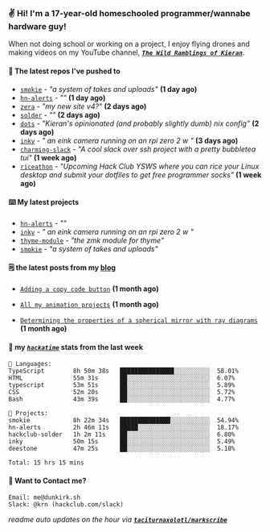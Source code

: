 ### ✌️ Hi! I'm a 17-year-old homeschooled programmer/wannabe hardware guy!

When not doing school or working on a project, I enjoy flying drones and making videos on my YouTube channel, [**_`The Wild Ramblings of Kieran`_**](https://youtube.com/@kieran.rambles).

#### 👷 The latest repos I've pushed to

- [`smokie`](https://github.com/taciturnaxolotl/smokie) - _"a system of takes and uploads"_ **(1 day ago)**
- [`hn-alerts`](https://github.com/taciturnaxolotl/hn-alerts) - _""_ **(1 day ago)**
- [`zera`](https://github.com/taciturnaxolotl/zera) - _"my new site v4?"_ **(2 days ago)**
- [`solder`](https://github.com/hackclub/solder) - _""_ **(2 days ago)**
- [`dots`](https://github.com/taciturnaxolotl/dots) - _"Kieran's opinionated (and probably slightly dumb) nix config"_ **(2 days ago)**
- [`inky`](https://github.com/taciturnaxolotl/inky) - _" an eink camera running on an rpi zero 2 w "_ **(3 days ago)**
- [`charming-slack`](https://github.com/taciturnaxolotl/charming-slack) - _"A cool slack over ssh project with a pretty bubbletea tui"_ **(1 week ago)**
- [`riceathon`](https://github.com/hackclub/riceathon) - _"Upcoming Hack Club YSWS where you can rice your Linux desktop and submit your dotfiles to get free programmer socks"_ **(1 week ago)**

#### ⌨️ My latest projects

- [`hn-alerts`](https://github.com/taciturnaxolotl/hn-alerts) - _""_
- [`inky`](https://github.com/taciturnaxolotl/inky) - _" an eink camera running on an rpi zero 2 w "_
- [`thyme-module`](https://github.com/taciturnaxolotl/thyme-module) - _"the zmk module for thyme"_
- [`smokie`](https://github.com/taciturnaxolotl/smokie) - _"a system of takes and uploads"_

#### 🗒️ the latest posts from my [blog](https://dunkirk.sh)

- [`Adding a copy code button`](https://dunkirk.sh/blog/adding-a-copy-button/) **(1 month ago)**

- [`All my animation projects`](https://dunkirk.sh/blog/my-animations/) **(1 month ago)**

- [`Determining the properties of a spherical mirror with ray diagrams`](https://dunkirk.sh/blog/spherical-ray-diagrams/) **(1 month ago)**



#### 📡 my [_`hackatime`_](https://waka.hackclub.com) stats from the last week

```text
💾 Languages:
TypeScript        8h 50m 38s   ███████████████░░░░░░░░░░  58.01%
HTML              55m 31s      ██░░░░░░░░░░░░░░░░░░░░░░░  6.07%
typescript        53m 51s      ██░░░░░░░░░░░░░░░░░░░░░░░  5.89%
CSS               52m 20s      ██░░░░░░░░░░░░░░░░░░░░░░░  5.72%
Bash              43m 39s      ██░░░░░░░░░░░░░░░░░░░░░░░  4.77%

💼 Projects:
smokie            8h 22m 34s   ██████████████░░░░░░░░░░░  54.94%
hn-alerts         2h 46m 11s   █████░░░░░░░░░░░░░░░░░░░░  18.17%
hackclub-solder   1h 2m 11s    ██░░░░░░░░░░░░░░░░░░░░░░░  6.80%
inky              50m 15s      ██░░░░░░░░░░░░░░░░░░░░░░░  5.49%
deestone          47m 25s      ██░░░░░░░░░░░░░░░░░░░░░░░  5.18%

Total: 15 hrs 15 mins
```

#### 📮 Want to Contact me?

```text
Email: me@dunkirk.sh
Slack: @krn (hackclub.com/slack)
```

_readme auto updates on the hour via [**`taciturnaxolotl/markscribe`**](https://github.com/taciturnaxolotl/markscribe)_
